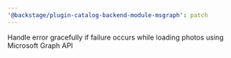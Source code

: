 ```yaml
---
'@backstage/plugin-catalog-backend-module-msgraph': patch
---
```


Handle error gracefully if failure occurs while loading photos using Microsoft Graph API
